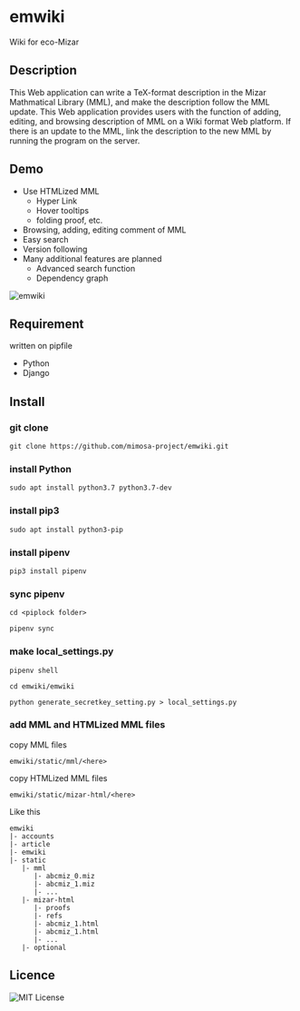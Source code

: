 emwiki
====

Wiki for eco-Mizar

## Description
This Web application can write a TeX-format description in the Mizar Mathmatical Library (MML), and make the description follow the MML update. This Web application provides users with the function of adding, editing, and browsing description of MML on a Wiki format Web platform. If there is an update to the MML, link the description to the new MML by running the program on the server.

## Demo
+ Use HTMLized MML
  + Hyper Link
  + Hover tooltips
  + folding proof, etc.
+ Browsing, adding, editing comment of MML
+ Easy search
+ Version following
+ Many additional features are planned
  + Advanced search function
  + Dependency graph
  
  
![emwiki](https://user-images.githubusercontent.com/49423101/75423437-0c960400-5982-11ea-86e5-382c462a6fc7.png)

## Requirement
written on pipfile
+ Python
+ Django

## Install
### git clone
```
git clone https://github.com/mimosa-project/emwiki.git
```

### install Python
```
sudo apt install python3.7 python3.7-dev
```
### install pip3
```
sudo apt install python3-pip
```
### install pipenv
```
pip3 install pipenv
```
### sync pipenv
```
cd <piplock folder>
```
```
pipenv sync
```

### make local_settings.py
```
pipenv shell
```
```
cd emwiki/emwiki
```
```
python generate_secretkey_setting.py > local_settings.py
```

### add MML and HTMLized MML files
copy MML files
```
emwiki/static/mml/<here>
```

copy HTMLized MML files
```
emwiki/static/mizar-html/<here>
```

Like this

    emwiki
    |- accounts
    |- article
    |- emwiki
    |- static
       |- mml
          |- abcmiz_0.miz
          |- abcmiz_1.miz
          |- ...
       |- mizar-html
          |- proofs
          |- refs
          |- abcmiz_1.html
          |- abcmiz_1.html
          |- ...
       |- optional


## Licence

![MIT License](https://github.com/mimosa-project/emwiki/blob/master/LICENSE)

